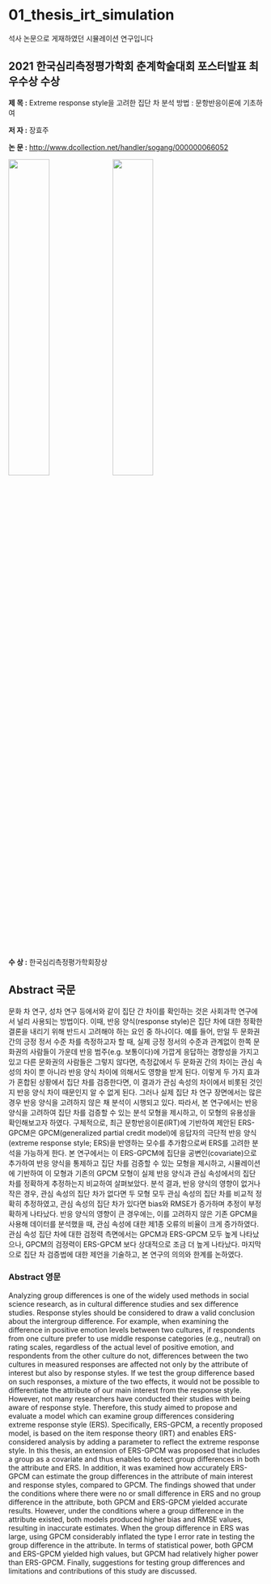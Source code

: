 # 01_thesis_irt_simulation

석사 논문으로 게재하였던 시뮬레이션 연구입니다



##  2021 한국심리측정평가학회 춘계학술대회 포스터발표 최우수상 수상


 **제 목 :** Extreme response style을 고려한 집단 차 분석 방법 : 문항반응이론에 기초하여
 
 **저 자 :** 장효주
 
 **논 문 :** http://www.dcollection.net/handler/sogang/000000066052
 
 <img width="40%" src="https://user-images.githubusercontent.com/83095823/147867972-f44ee2f8-56f6-4a2f-8b42-e8ce9d3688dd.jpg"/>
 
 <img width="40%" src="https://user-images.githubusercontent.com/83095823/147868035-2a00eb11-2eb9-43ec-bff7-9cea6fb994c8.png"/>

**수 상 :** 한국심리측정평가학회장상 


 
 
## Abstract 국문

문화 차 연구, 성차 연구 등에서와 같이 집단 간 차이를 확인하는 것은 사회과학 연구에서 널리 사용되는 방법이다. 이때, 반응 양식(response style)은 집단 차에 대한 정확한 결론을 내리기 위해 반드시 고려해야 하는 요인 중 하나이다. 예를 들어, 만일 두 문화권 간의 긍정 정서 수준 차를 측정하고자 할 때, 실제 긍정 정서의 수준과 관계없이 한쪽 문화권의 사람들이 가운데 반응 범주(e.g. 보통이다)에 가깝게 응답하는 경향성을 가지고 있고 다른 문화권의 사람들은 그렇지 않다면, 측정값에서 두 문화권 간의 차이는 관심 속성의 차이 뿐 아니라 반응 양식 차이에 의해서도 영향을 받게 된다. 이렇게 두 가지 효과가 혼합된 상황에서 집단 차를 검증한다면, 이 결과가 관심 속성의 차이에서 비롯된 것인지 반응 양식 차이 때문인지 알 수 없게 된다. 그러나 실제 집단 차 연구 장면에서는 많은 경우 반응 양식을 고려하지 않은 채 분석이 시행되고 있다. 따라서, 본 연구에서는 반응 양식을 고려하여 집단 차를 검증할 수 있는 분석 모형을 제시하고, 이 모형의 유용성을 확인해보고자 하였다. 구체적으로, 최근 문항반응이론(IRT)에 기반하여 제안된 ERS-GPCM은 GPCM(generalized partial credit model)에 응답자의 극단적 반응 양식(extreme response style; ERS)을 반영하는 모수를 추가함으로써 ERS를 고려한 분석을 가능하게 한다. 본 연구에서는 이 ERS-GPCM에 집단을 공변인(covariate)으로 추가하여 반응 양식을 통제하고 집단 차를 검증할 수 있는 모형을 제시하고, 시뮬레이션에 기반하여 이 모형과 기존의 GPCM 모형이 실제 반응 양식과 관심 속성에서의 집단 차를 정확하게 추정하는지 비교하여 살펴보았다. 분석 결과, 반응 양식의 영향이 없거나 작은 경우, 관심 속성의 집단 차가 없다면 두 모형 모두 관심 속성의 집단 차를 비교적 정확히 추정하였고, 관심 속성의 집단 차가 있다면 bias와 RMSE가 증가하며 추정이 부정확하게 나타났다. 반응 양식의 영향이 큰 경우에는, 이를 고려하지 않은 기존 GPCM을 사용해 데이터를 분석했을 때, 관심 속성에 대한 제1종 오류의 비율이 크게 증가하였다. 관심 속성 집단 차에 대한 검정력 측면에서는 GPCM과 ERS-GPCM 모두 높게 나타났으나, GPCM의 검정력이 ERS-GPCM 보다 상대적으로 조금 더 높게 나타났다. 마지막으로 집단 차 검증법에 대한 제언을 기술하고, 본 연구의 의의와 한계를 논하였다.

### Abstract 영문

Analyzing group differences is one of the widely used methods in social science research, as in cultural difference studies and sex difference studies. Response styles should be considered to draw a valid conclusion about the intergroup difference. For example, when examining the difference in positive emotion levels between two cultures, if respondents from one culture prefer to use middle response categories (e.g., neutral) on rating scales, regardless of the actual level of positive emotion, and respondents from the other culture do not, differences between the two cultures in measured responses are affected not only by the attribute of interest but also by response styles. If we test the group difference based on such responses, a mixture of the two effects, it would not be possible to differentiate the attribute of our main interest from the response style. However, not many researchers have conducted their studies with being aware of response style. Therefore, this study aimed to propose and evaluate a model which can examine group differences considering extreme response style (ERS). Specifically, ERS-GPCM, a recently proposed model, is based on the item response theory (IRT) and enables ERS-considered analysis by adding a parameter to reflect the extreme response style. In this thesis, an extension of ERS-GPCM was proposed that includes a group as a covariate and thus enables to detect group differences in both the attribute and ERS. In addition, it was examined how accurately ERS-GPCM can estimate the group differences in the attribute of main interest and response styles, compared to GPCM. The findings showed that under the conditions where there were no or small difference in ERS and no group difference in the attribute, both GPCM and ERS-GPCM yielded accurate results. However, under the conditions where a group difference in the attribute existed, both models produced higher bias and RMSE values, resulting in inaccurate estimates. When the group difference in ERS was large, using GPCM considerably inflated the type I error rate in testing the group difference in the attribute. In terms of statistical power, both GPCM and ERS-GPCM yielded high values, but GPCM had relatively higher power than ERS-GPCM. Finally, suggestions for testing group differences and limitations and contributions of this study are discussed.
